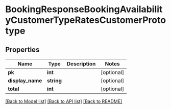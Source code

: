 # BookingResponseBookingAvailabilityCustomerTypeRatesCustomerPrototype

## Properties
Name | Type | Description | Notes
------------ | ------------- | ------------- | -------------
**pk** | **int** |  | [optional] 
**display_name** | **string** |  | [optional] 
**total** | **int** |  | [optional] 

[[Back to Model list]](../../README.md#documentation-for-models) [[Back to API list]](../../README.md#documentation-for-api-endpoints) [[Back to README]](../../README.md)

